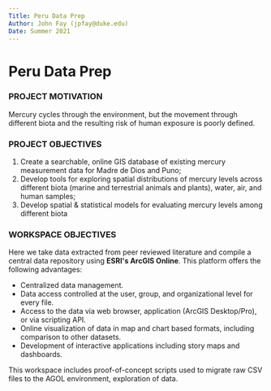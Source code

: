 ```yaml
---
Title: Peru Data Prep
Author: John Fay (jpfay@duke.edu)
Date: Summer 2021
---
```


# Peru Data Prep



### PROJECT MOTIVATION 

Mercury cycles through the environment, but the movement through different biota and the resulting  risk of human exposure is poorly defined. 



### PROJECT OBJECTIVES

1. Create a searchable, online GIS database of existing mercury measurement data for Madre de Dios and Puno;
2. Develop tools for exploring spatial distributions of mercury levels across different biota (marine and terrestrial animals and plants), water, air, and human samples;
3. Develop spatial & statistical models for evaluating mercury levels among different biota



### WORKSPACE OBJECTIVES

Here we take data extracted from peer reviewed literature and compile a central data repository using **ESRI's ArcGIS Online**. This platform offers the following advantages:

* Centralized data management.
* Data access controlled at the user, group, and organizational level for every file.
* Access to the data via web browser, application (ArcGIS Desktop/Pro), or via scripting API.
* Online visualization of data in map and chart based formats, including comparison to other datasets.
* Development of interactive applications including story maps and dashboards. 

This workspace includes proof-of-concept scripts used to migrate raw CSV files to the AGOL environment, exploration of data.